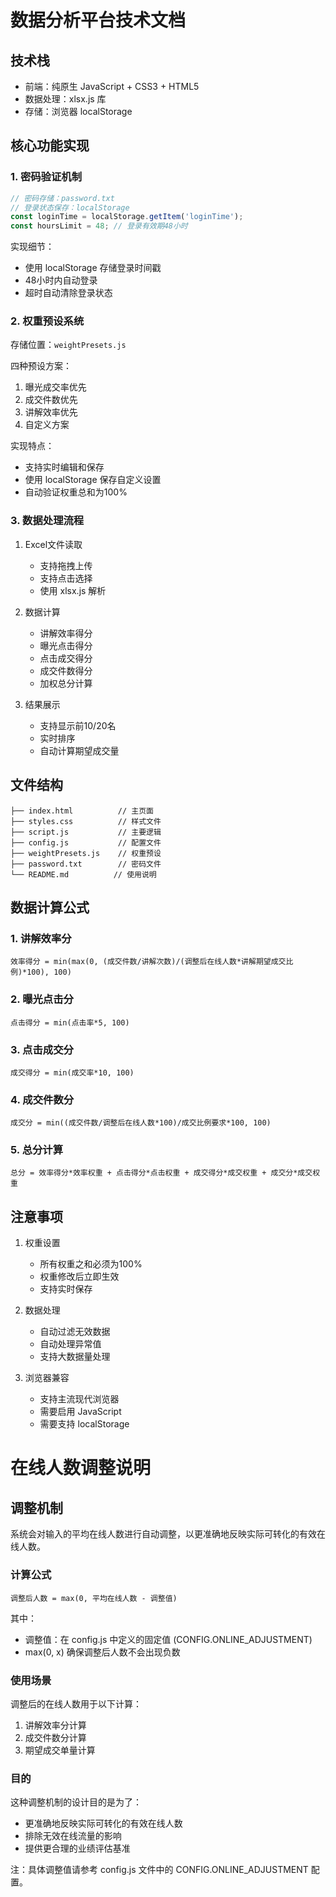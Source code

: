 # 数据分析平台技术文档

## 技术栈
- 前端：纯原生 JavaScript + CSS3 + HTML5
- 数据处理：xlsx.js 库
- 存储：浏览器 localStorage

## 核心功能实现

### 1. 密码验证机制
```javascript
// 密码存储：password.txt
// 登录状态保存：localStorage
const loginTime = localStorage.getItem('loginTime');
const hoursLimit = 48; // 登录有效期48小时
```

实现细节：
- 使用 localStorage 存储登录时间戳
- 48小时内自动登录
- 超时自动清除登录状态

### 2. 权重预设系统
存储位置：`weightPresets.js`

四种预设方案：
1. 曝光成交率优先
2. 成交件数优先
3. 讲解效率优先
4. 自定义方案

实现特点：
- 支持实时编辑和保存
- 使用 localStorage 保存自定义设置
- 自动验证权重总和为100%

### 3. 数据处理流程
1. Excel文件读取
   - 支持拖拽上传
   - 支持点击选择
   - 使用 xlsx.js 解析

2. 数据计算
   - 讲解效率得分
   - 曝光点击得分
   - 点击成交得分
   - 成交件数得分
   - 加权总分计算

3. 结果展示
   - 支持显示前10/20名
   - 实时排序
   - 自动计算期望成交量

## 文件结构
```
├── index.html          // 主页面
├── styles.css          // 样式文件
├── script.js           // 主要逻辑
├── config.js           // 配置文件
├── weightPresets.js    // 权重预设
├── password.txt        // 密码文件
└── README.md          // 使用说明
```

## 数据计算公式

### 1. 讲解效率分
```
效率得分 = min(max(0, (成交件数/讲解次数)/(调整后在线人数*讲解期望成交比例)*100), 100)
```

### 2. 曝光点击分
```
点击得分 = min(点击率*5, 100)
```

### 3. 点击成交分
```
成交得分 = min(成交率*10, 100)
```

### 4. 成交件数分
```
成交分 = min((成交件数/调整后在线人数*100)/成交比例要求*100, 100)
```

### 5. 总分计算
```
总分 = 效率得分*效率权重 + 点击得分*点击权重 + 成交得分*成交权重 + 成交分*成交权重
```

## 注意事项
1. 权重设置
   - 所有权重之和必须为100%
   - 权重修改后立即生效
   - 支持实时保存

2. 数据处理
   - 自动过滤无效数据
   - 自动处理异常值
   - 支持大数据量处理

3. 浏览器兼容
   - 支持主流现代浏览器
   - 需要启用 JavaScript
   - 需要支持 localStorage 

# 在线人数调整说明

## 调整机制

系统会对输入的平均在线人数进行自动调整，以更准确地反映实际可转化的有效在线人数。

### 计算公式

```
调整后人数 = max(0, 平均在线人数 - 调整值)
```

其中：
- 调整值：在 config.js 中定义的固定值 (CONFIG.ONLINE_ADJUSTMENT)
- max(0, x) 确保调整后人数不会出现负数

### 使用场景

调整后的在线人数用于以下计算：
1. 讲解效率分计算
2. 成交件数分计算
3. 期望成交单量计算

### 目的

这种调整机制的设计目的是为了：
- 更准确地反映实际可转化的有效在线人数
- 排除无效在线流量的影响
- 提供更合理的业绩评估基准

注：具体调整值请参考 config.js 文件中的 CONFIG.ONLINE_ADJUSTMENT 配置。